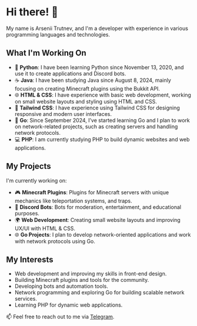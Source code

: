 # Hi there! 👋

My name is Arsenii Trutnev, and I'm a developer with experience in various programming languages and technologies.

## What I'm Working On

- 🐍 **Python**: I have been learning Python since November 13, 2020, and use it to create applications and Discord bots.
- ☕ **Java**: I have been studying Java since August 8, 2024, mainly focusing on creating Minecraft plugins using the Bukkit API.
- 🌐 **HTML & CSS**: I have experience with basic web development, working on small website layouts and styling using HTML and CSS.
- 🎨 **Tailwind CSS**: I have experience using Tailwind CSS for designing responsive and modern user interfaces.
- 🚀 **Go**: Since September 2024, I’ve started learning Go and I plan to work on network-related projects, such as creating servers and handling network protocols.
- 💻 **PHP**: I am currently studying PHP to build dynamic websites and web applications.

## My Projects

I'm currently working on:

- 🎮 **Minecraft Plugins**: Plugins for Minecraft servers with unique mechanics like teleportation systems, and traps.
- 🤖 **Discord Bots**: Bots for moderation, entertainment, and educational purposes.
- 🌍 **Web Development**: Creating small website layouts and improving UX/UI with HTML & CSS.
- 🌐 **Go Projects**: I plan to develop network-oriented applications and work with network protocols using Go.

## My Interests

- Web development and improving my skills in front-end design.
- Building Minecraft plugins and tools for the community.
- Developing bots and automation tools.
- Network programming and exploring Go for building scalable network services.
- Learning PHP for dynamic web applications.

📫 Feel free to reach out to me via [Telegram](https://t.me/JavaGovnoCoder).

